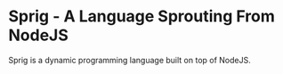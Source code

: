 # Sprig - A Language Sprouting From NodeJS

Sprig is a dynamic programming language built on top of NodeJS.
